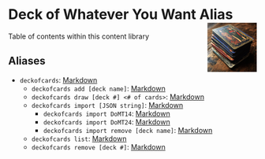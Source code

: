 <h1>Deck of Whatever You Want Alias<img align="right" src="./Data/images/main.png" width="100px"></h1>
Table of contents within this content library

## Aliases
- `deckofcards`: [Markdown](/Code/deckofcards.md)
    - `deckofcards add [deck name]`: [Markdown](/Code/add/add.md)
    - `deckofcards draw [deck #] <# of cards>`: [Markdown](/Code/draw/draw.md)
    - `deckofcards import [JSON string]`: [Markdown](/Code/import/import.md)
        - `deckofcards import DoMT14`: [Markdown](/Code/import/DoMT14/DoMT14.md)
        - `deckofcards import DoMT24`: [Markdown](/Code/import/DoMT24/DoMT24.md)
        - `deckofcards import remove [deck name]`: [Markdown](/Code/import/remove/remove.md)
    - `deckofcards list`: [Markdown](/Code/list/list.md)
    - `deckofcards remove [deck #]`: [Markdown](/Code/remove/remove.md)